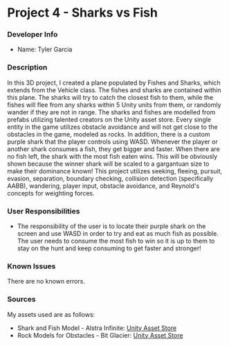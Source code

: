 # Project 4 - Sharks vs Fish

### Developer Info

-   Name: Tyler Garcia

### Description

In this 3D project, I created a plane populated by Fishes and Sharks, which extends from the Vehicle class. The fishes and sharks are contained within this plane. The sharks will try to catch the closest fish to them, while the fishes will flee from any sharks within 5 Unity units from them, or randomly wander if they are not in range. The sharks and fishes are modelled from prefabs utilizing talented creators on the Unity asset store. Every single entity in the game utilizes obstacle avoidance and will not get close to the obstacles in the game, modeled as rocks. In addition, there is a custom purple shark that the player controls using WASD. Whenever the player or another shark consumes a fish, they get bigger and faster. When there are no fish left, the shark with the most fish eaten wins. This will be obviously shown because the winner shark will be scaled to a gargantuan size to make their dominance known! This project utilizes seeking, fleeing, pursuit, evasion, separation, boundary checking, collision detection (specifically AABB), wandering, player input, obstacle avoidance, and Reynold's concepts for weighting forces.

### User Responsibilities

-   The responsibility of the user is to locate their purple shark on the screen and use WASD in order to try and eat as much fish as possible. The user needs to consume the most fish to win so it is up to them to stay on the hunt and keep consuming to get faster and stronger!

### Known Issues

There are no known errors.


### Sources

My assets used are as follows:
* Shark and Fish Model - Alstra Infinite: [Unity Asset Store](https://assetstore.unity.com/packages/3d/characters/animals/fish/fish-polypack-202232)
* Rock Models for Obstacles - Bit Glacier: [Unity Asset Store](https://assetstore.unity.com/packages/3d/environments/low-poly-rock-models-119245)

